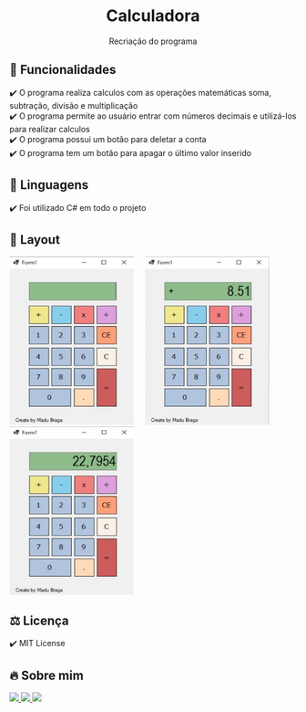 <h1 align="center"> Calculadora </h1>
<p align="center">Recriação do programa

## 🎯 Funcionalidades
✔️ O programa realiza calculos com as operações matemáticas soma, subtração, divisão e multiplicação <br>
✔️ O programa permite ao usuário entrar com números decimais e utilizá-los para realizar calculos <br>
✔️ O programa possui um botão para deletar a conta <br>
✔️ O programa tem um botão para apagar o último valor inserido

## 🚀 Linguagens
✔️ Foi utilizado C# em todo o projeto

## 🎨 Layout
<p align="left">
      <img src="img 1.png" width="218" height="295"> &nbsp; &nbsp; 
      <img src="img 2.png" width="218" height="295"> &nbsp; &nbsp;  
      <img src="img 3.png" width="218" height="295"> &nbsp; &nbsp; 
      
## ⚖️ Licença
✔️ MIT License

## 🔥 Sobre mim 
  <div>
  <p align="leftr">
  <a href = "https://mail.google.com/mail/u/1/#inbox"><img src="https://img.shields.io/badge/-Gmail-%23EA4335?style=for-the-badge&logo=gmail&logoColor=white" target="_blank">
  </a>
  <a href="https://www.linkedin.com/in/maria-eduarda-macedo-braga-4663bb208/e" target="_blank"><img src="https://img.shields.io/badge/-LinkedIn-%230077B5?style=for-the-badge&logo=linkedin&logoColor=white" target="_blank">
  </a> 
  <a href="https://www.instagram.com/_maria_2k03/?hl=pt-br" target="_blank"><img src="https://img.shields.io/badge/-Instagram-%23E4405F?style=for-the-badge&logo=instagram&logoColor=white" target="_blank">
  </a>
</div></p>
